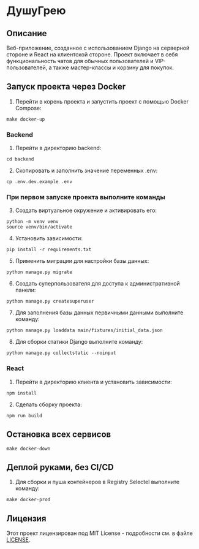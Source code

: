 # ДушуГрею

## Описание
Веб-приложение, созданное с использованием Django на серверной стороне и React на клиентской стороне. Проект включает в себя функциональность чатов для обычных пользователей и VIP-пользователей, а также мастер-классы и корзину для покупок.

## Запуск проекта через Docker

1. Перейти в корень проекта и запустить проект с помощью Docker Compose:

```
make docker-up
```

### Backend

1. Перейти в директорию backend:

```
cd backend
```

2. Скопировать и заполнить значение переменных .env:

```
cp .env.dev.example .env
```

### При первом запуске проекта выполните команды

3. Создать виртуальное окружение и активировать его:

```
python -m venv venv
source venv/bin/activate
```

4. Установить зависимости:

```
pip install -r requirements.txt
```

5. Применить миграции для настройки базы данных:

```
python manage.py migrate
```

6. Создать суперпользователя для доступа к административной панели:

```
python manage.py createsuperuser
```

7. Для заполнения базы данных первичными данными выполните команду:

```
python manage.py loaddata main/fixtures/initial_data.json
```

8. Для сборки статики Django выполните команду:

```
python manage.py collectstatic --noinput
```

### React

1. Перейти в директорию клиента и установить зависимости:

```
npm install
```

2. Сделать сборку проекта:

```
npm run build
```
## Остановка всех сервисов

```
make docker-down
```

## Деплой руками, без CI/CD

1. Для сборки и пуша контейнеров в Registry Selectel выполните команду:

```
make docker-prod
```

## Лицензия
Этот проект лицензирован под MIT License - подробности см. в файле [LICENSE](LICENSE).